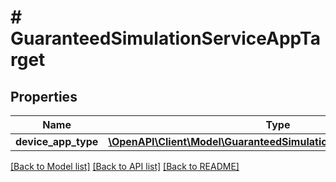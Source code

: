# # GuaranteedSimulationServiceAppTarget

## Properties

Name | Type | Description | Notes
------------ | ------------- | ------------- | -------------
**device_app_type** | [**\OpenAPI\Client\Model\GuaranteedSimulationServiceDeviceAppType**](GuaranteedSimulationServiceDeviceAppType.md) |  | [optional]

[[Back to Model list]](../../README.md#models) [[Back to API list]](../../README.md#endpoints) [[Back to README]](../../README.md)
